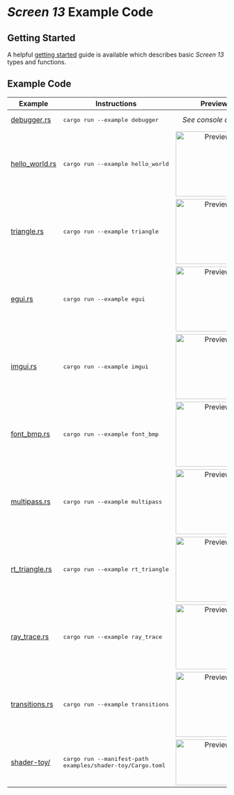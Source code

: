 # _Screen 13_ Example Code

## Getting Started

A helpful [getting started](getting-started.md) guide is available which describes basic _Screen 13_
types and functions.

## Example Code

Example | Instructions | Preview
 --- | --- | :---:
[debugger.rs](debugger.rs) | <pre>cargo run --example debugger</pre> | _See console output_
[hello_world.rs](hello_world.rs) | <pre>cargo run --example hello_world</pre> | <image alt="Preview" src="../.github/img/hello_world.png" height=149 width=176>
[triangle.rs](triangle.rs) | <pre>cargo run --example triangle</pre> | <image alt="Preview" src="../.github/img/triangle.png" height=149 width=176>
[egui.rs](egui.rs) | <pre>cargo run --example egui</pre> | <image alt="Preview" src="../.github/img/egui.png" height=149 width=176>
[imgui.rs](imgui.rs) | <pre>cargo run --example imgui</pre> | <image alt="Preview" src="../.github/img/imgui.png" height=149 width=176>
[font_bmp.rs](font_bmp.rs) | <pre>cargo run --example font_bmp</pre> | <image alt="Preview" src="../.github/img/font_bmp.png" height=149 width=176>
[multipass.rs](multipass.rs) | <pre>cargo run --example multipass</pre> | <image alt="Preview" src="../.github/img/multipass.png" height=149 width=176>
[rt_triangle.rs](rt_triangle.rs) | <pre>cargo run --example rt_triangle</pre> | <image alt="Preview" src="../.github/img/rt_triangle.png" height=149 width=176>
[ray_trace.rs](ray_trace.rs) | <pre>cargo run --example ray_trace</pre> | <image alt="Preview" src="../.github/img/ray_trace.png" height=149 width=176>
[transitions.rs](transitions.rs) | <pre>cargo run --example transitions</pre> | <image alt="Preview" src="../.github/img/transitions.png" height=149 width=176>
[shader-toy/](shader-toy/src/main.rs) | <pre>cargo run --manifest-path examples/shader-toy/Cargo.toml</pre> | <image alt="Preview" src="../.github/img/shader-toy.png" height=105 width=176>